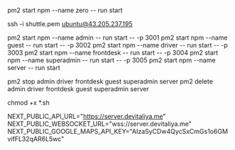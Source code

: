 pm2 start npm --name zero -- run start 
 
ssh -i shuttle.pem ubuntu@43.205.237.195

pm2 start npm --name admin -- run start -- -p 3001
pm2 start npm --name guest -- run start -- -p 3002
pm2 start npm --name driver -- run start -- -p 3003
pm2 start npm --name frontdesk -- run start -- -p 3004
pm2 start npm --name superadmin -- run start -- -p 3005
pm2 start npm --name server -- run start


pm2 stop admin driver frontdesk guest superadmin server
pm2 delete admin driver frontdesk guest superadmin server

chmod +x *.sh  

NEXT_PUBLIC_API_URL="https://server.devitaliya.me"
NEXT_PUBLIC_WEBSOCKET_URL="wss://server.devitaliya.me"
NEXT_PUBLIC_GOOGLE_MAPS_API_KEY="AIzaSyCDw4QycSxCmGs1o6GMvifFL32qAR6L5wc"